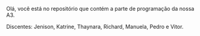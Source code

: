 Olá, você está no repositório que contém a parte de programação da nossa A3.

Discentes: Jenison, Katrine, Thaynara, Richard, Manuela, Pedro e Vitor.